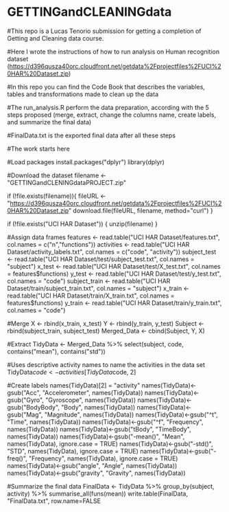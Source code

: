 # GETTINGandCLEANINGdata

#This repo is a Lucas Tenorio submission for getting a completion of Getting and Cleaning data course. 

#Here I wrote the instructions of how to run analysis on Human recognition dataset (https://d396qusza40orc.cloudfront.net/getdata%2Fprojectfiles%2FUCI%20HAR%20Dataset.zip)

#In this repo you can find the Code Book that describes the variables, tables and transformations made to clean up the data

#The run_analysis.R perform the data preparation, according with the 5 steps proposed (merge, extract, change the columns name, create labels, and summarize the final data)

#FinalData.txt is the exported final data after all these steps

#The work starts here 


#Load packages
install.packages("dplyr")
library(dplyr)

#Download the dataset
filename <- "GETTINGandCLENINGdataPROJECT.zip"

if (!file.exists(filename)){
  fileURL <- "https://d396qusza40orc.cloudfront.net/getdata%2Fprojectfiles%2FUCI%20HAR%20Dataset.zip"
  download.file(fileURL, filename, method="curl")
}

if (!file.exists("UCI HAR Dataset")) { 
  unzip(filename) 
}

#Assign data frames
features <- read.table("UCI HAR Dataset/features.txt", col.names = c("n","functions"))
activities <- read.table("UCI HAR Dataset/activity_labels.txt", col.names = c("code", "activity"))
subject_test <- read.table("UCI HAR Dataset/test/subject_test.txt", col.names = "subject")
x_test <- read.table("UCI HAR Dataset/test/X_test.txt", col.names = features$functions)
y_test <- read.table("UCI HAR Dataset/test/y_test.txt", col.names = "code")
subject_train <- read.table("UCI HAR Dataset/train/subject_train.txt", col.names = "subject")
x_train <- read.table("UCI HAR Dataset/train/X_train.txt", col.names = features$functions)
y_train <- read.table("UCI HAR Dataset/train/y_train.txt", col.names = "code")

#Merge
X <- rbind(x_train, x_test)
Y <- rbind(y_train, y_test)
Subject <- rbind(subject_train, subject_test)
Merged_Data <- cbind(Subject, Y, X)

#Extract
TidyData <- Merged_Data %>% select(subject, code, contains("mean"), contains("std"))

#Uses descriptive activity names to name the activities in the data set
TidyData$code <- activities[TidyData$code, 2]

#Create labels
names(TidyData)[2] = "activity"
names(TidyData)<-gsub("Acc", "Accelerometer", names(TidyData))
names(TidyData)<-gsub("Gyro", "Gyroscope", names(TidyData))
names(TidyData)<-gsub("BodyBody", "Body", names(TidyData))
names(TidyData)<-gsub("Mag", "Magnitude", names(TidyData))
names(TidyData)<-gsub("^t", "Time", names(TidyData))
names(TidyData)<-gsub("^f", "Frequency", names(TidyData))
names(TidyData)<-gsub("tBody", "TimeBody", names(TidyData))
names(TidyData)<-gsub("-mean()", "Mean", names(TidyData), ignore.case = TRUE)
names(TidyData)<-gsub("-std()", "STD", names(TidyData), ignore.case = TRUE)
names(TidyData)<-gsub("-freq()", "Frequency", names(TidyData), ignore.case = TRUE)
names(TidyData)<-gsub("angle", "Angle", names(TidyData))
names(TidyData)<-gsub("gravity", "Gravity", names(TidyData))

#Summarize the final data
FinalData <- TidyData %>%
  group_by(subject, activity) %>%
  summarise_all(funs(mean))
write.table(FinalData, "FinalData.txt", row.name=FALSE

